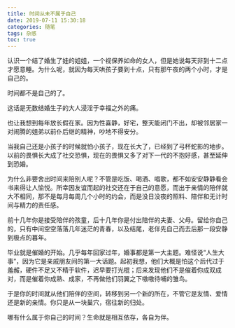```yaml
---
title: 时间从未不属于自己
date: 2019-07-11 15:30:18
categories: 随笔
tags: 杂感
toc: true
---
```

认识一个结了婚生了娃的姐姐，一个视保养如命的女人，但是她说每天非到十二点才愿意睡。为什么呢，就因为每天哄孩子要到十点，只有那午夜的两个小时，才是自己的。

时间都不是自己的了。

这话是无数结婚生子的大人浸淫于幸福之外的痛。

也让我想到每年放长假在家。因为性喜静，好宅，整天能闭门不出，却被邻居家一对闹腾的姐弟以前仆后继的精神，吵地不得安分。

当我自己还是小孩子的时候就怕小孩子，现在长大了，已经到了弓杯蛇影的地步。以前的畏惧长大成了社交恐惧，现在的畏惧又多了对下一代的不抱好感，甚至延伸到恐婚。

为什么非要舍出时间来陪别人呢？不管是吃饭、喝酒、唱歌，都不如安安静静看会书来得让人愉悦。所幸因友谊而起的社交还在于自己的意愿，而出于亲情的陪伴就大不相同，那不是每月每周几个小时的约会，而是没日没夜的照料、陪伴和无计时间与精力的责任感。

前十几年你是接受陪伴的孩童，后十几年你是付出陪伴的夫妻、父母。留给你自己的，只有中间空空落落几年迷茫的青春，以及结尾，老伴先自己而去后那一段安静到极点的暮年。

毕业就是催婚的开始。几乎每年回家过年，婚事都是第一大主题。难怪说“人生大事”，因为它是亲戚朋友间的第一大话题。起初我想，他们大概是怕这个后代过于羞赧，硬件不足又不精于软件，迟早要打光棍；后来发现他们不是催着你成双成对，而是催着你成熟、成家，不再做他们羽翼之下嗷嗷待哺的雏鸟。

于是你的时间就从他们陪伴的空间，转移到另一个新的所在，不管它是友情、爱情还是新的亲情。你只是从一块巢穴，宿往新的归处。

哪有什么属于你自己的时间？生命就是相互依存，各自为伴。
